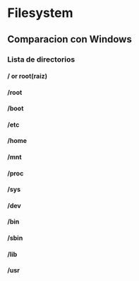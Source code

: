 # Filesystem
## Comparacion con Windows
### Lista de directorios
#### / or root(raiz)
#### /root
#### /boot
#### /etc
#### /home
#### /mnt
#### /proc
#### /sys
#### /dev
#### /bin
#### /sbin
#### /lib
#### /usr
